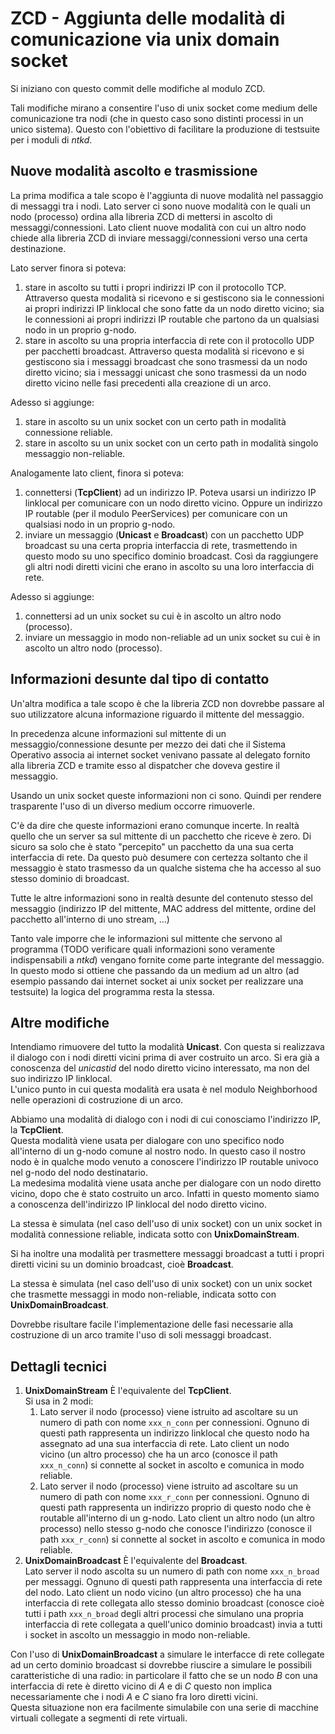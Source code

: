 # ZCD - Aggiunta delle modalità di comunicazione via unix domain socket

Si iniziano con questo commit delle modifiche al modulo ZCD.

Tali modifiche mirano a consentire l'uso di unix socket come medium delle comunicazione tra nodi (che in questo caso
sono distinti processi in un unico sistema). Questo con l'obiettivo di facilitare la produzione di testsuite per
i moduli di *ntkd*.

## Nuove modalità ascolto e trasmissione

La prima modifica a tale scopo è l'aggiunta di nuove modalità nel passaggio di messaggi tra i nodi.
Lato server ci sono nuove modalità con le quali un nodo (processo) ordina alla libreria ZCD di
mettersi in ascolto di messaggi/connessioni. Lato client nuove modalità con cui un altro nodo
chiede alla libreria ZCD di inviare messaggi/connessioni verso una certa destinazione.

Lato server finora si poteva:

1.  stare in ascolto su tutti i propri indirizzi IP con il protocollo TCP. Attraverso questa
    modalità si ricevono e si gestiscono sia le connessioni ai propri indirizzi IP linklocal
    che sono fatte da un nodo diretto vicino; sia le connessioni ai propri indirizzi IP routable
    che partono da un qualsiasi nodo in un proprio g-nodo.
1.  stare in ascolto su una propria interfaccia di rete con il protocollo UDP per pacchetti broadcast.
    Attraverso questa modalità si ricevono e si gestiscono sia i messaggi broadcast che sono trasmessi
    da un nodo diretto vicino; sia i messaggi unicast che sono trasmessi da un nodo diretto vicino
    nelle fasi precedenti alla creazione di un arco.

Adesso si aggiunge:

1.  stare in ascolto su un unix socket con un certo path in modalità connessione reliable.
1.  stare in ascolto su un unix socket con un certo path in modalità singolo messaggio non-reliable.

Analogamente lato client, finora si poteva:

1.  connettersi (**TcpClient**) ad un indirizzo IP. Poteva usarsi un indirizzo IP linklocal per
    comunicare con un nodo diretto vicino. Oppure un indirizzo IP routable (per il modulo PeerServices)
    per comunicare con un qualsiasi nodo in un proprio g-nodo.
1.  inviare un messaggio (**Unicast** e **Broadcast**) con un pacchetto UDP broadcast su una certa
    propria interfaccia di rete, trasmettendo in questo modo su uno specifico dominio broadcast.
    Così da raggiungere gli altri nodi diretti vicini che erano in ascolto su una loro interfaccia di rete.

Adesso si aggiunge:

1.  connettersi ad un unix socket su cui è in ascolto un altro nodo (processo).
1.  inviare un messaggio in modo non-reliable ad un unix socket su cui è in ascolto un altro nodo (processo).

## Informazioni desunte dal tipo di contatto

Un'altra modifica a tale scopo è che la libreria ZCD non dovrebbe passare al suo
utilizzatore alcuna informazione riguardo il mittente del messaggio.

In precedenza alcune informazioni sul mittente di un messaggio/connessione desunte per mezzo dei
dati che il Sistema Operativo associa ai internet socket venivano passate al delegato fornito
alla libreria ZCD e tramite esso al dispatcher che doveva gestire il messaggio.

Usando un unix socket queste informazioni non ci sono. Quindi per rendere trasparente l'uso
di un diverso medium occorre rimuoverle.

C'è da dire che queste informazioni erano comunque incerte.
In realtà quello che un server sa sul mittente di un pacchetto che riceve
è zero. Di sicuro sa solo che è stato "percepito" un pacchetto da una sua
certa interfaccia di rete. Da questo può desumere con certezza soltanto che
il messaggio è stato trasmesso da un qualche sistema che ha accesso al suo
stesso dominio di broadcast.

Tutte le altre informazioni sono in realtà desunte del contenuto stesso del
messaggio (indirizzo IP del mittente, MAC address del mittente, ordine del
pacchetto all'interno di uno stream, ...)

Tanto vale imporre che le informazioni sul mittente che servono al programma
(TODO verificare quali informazioni sono veramente indispensabili a *ntkd*)
vengano fornite come parte integrante del messaggio.
In questo modo si ottiene che passando da un medium ad un altro (ad esempio
passando dai internet socket ai unix socket per realizzare una testsuite)
la logica del programma resta la stessa.

## Altre modifiche

Intendiamo rimuovere del tutto la modalità **Unicast**. Con questa si realizzava il dialogo
con i nodi diretti vicini prima di aver costruito un arco. Si era già a conoscenza del
*unicastid* del nodo diretto vicino interessato, ma non del suo indirizzo IP linklocal.  
L'unico punto in cui questa modalità era usata è nel modulo Neighborhood nelle operazioni
di costruzione di un arco.

Abbiamo una modalità di dialogo con i nodi di cui conosciamo l'indirizzo IP, la **TcpClient**.  
Questa modalità viene usata per dialogare con uno specifico nodo all'interno di un g-nodo
comune al nostro nodo. In questo caso il nostro nodo è in qualche modo venuto a conoscere
l'indirizzo IP routable univoco nel g-nodo del nodo destinatario.  
La medesima modalità viene usata anche per dialogare con un nodo diretto vicino, dopo che
è stato costruito un arco. Infatti in questo momento siamo a conoscenza dell'indirizzo
IP linklocal del nodo diretto vicino.

La stessa è simulata (nel caso dell'uso di unix socket) con un unix socket in modalità connessione
reliable, indicata sotto con **UnixDomainStream**.

Si ha inoltre una modalità per trasmettere messaggi broadcast
a tutti i propri diretti vicini su un dominio broadcast, cioè **Broadcast**.

La stessa è simulata (nel caso dell'uso di unix socket) con un unix socket che trasmette
messaggi in modo non-reliable, indicata sotto con **UnixDomainBroadcast**.

Dovrebbe risultare facile l'implementazione delle fasi necessarie alla costruzione di un arco
tramite l'uso di soli messaggi broadcast.

## Dettagli tecnici

1.  **UnixDomainStream** È l'equivalente del **TcpClient**.  
    Si usa in 2 modi:  
    1) Lato server il nodo (processo) viene istruito ad ascoltare su un numero
    di path con nome `xxx_n_conn` per connessioni. Ognuno di questi path rappresenta un indirizzo linklocal
    che questo nodo ha assegnato ad una sua interfaccia di rete. Lato client
    un nodo vicino (un altro processo) che ha un arco (conosce il path `xxx_n_conn`) si connette al socket
    in ascolto e comunica in modo reliable.  
    2) Lato server il nodo (processo) viene istruito ad ascoltare su un numero
    di path con nome `xxx_r_conn` per connessioni. Ognuno di questi path rappresenta un indirizzo proprio di
    questo nodo che è routable all'interno di un g-nodo. Lato client un altro nodo (un altro processo) nello
    stesso g-nodo che conosce l'indirizzo (conosce il path `xxx_r_conn`) si connette al socket
    in ascolto e comunica in modo reliable.
1.  **UnixDomainBroadcast** È l'equivalente del **Broadcast**.  
    Lato server il nodo ascolta su un numero di path con nome `xxx_n_broad` per
    messaggi. Ognuno di questi path rappresenta una interfaccia di rete del nodo. Lato client un nodo vicino
    (un altro processo) che ha una interfaccia di rete collegata allo stesso dominio broadcast (conosce cioè
    tutti i path `xxx_n_broad` degli altri processi che simulano una propria interfaccia di rete collegata
    a quell'unico dominio broadcast) invia a tutti i socket in ascolto un messaggio in modo non-reliable.

Con l'uso di **UnixDomainBroadcast** a simulare le interfacce di rete collegate ad un certo dominio
broadcast si dovrebbe riuscire a simulare le possibili caratteristiche di una radio: in particolare il fatto
che se un nodo *B* con una interfaccia di rete è diretto vicino di *A* e di *C* questo non implica
necessariamente che i nodi *A* e *C* siano fra loro diretti vicini.  
Questa situazione non era facilmente simulabile con una serie di macchine virtuali collegate a segmenti
di rete virtuali.


